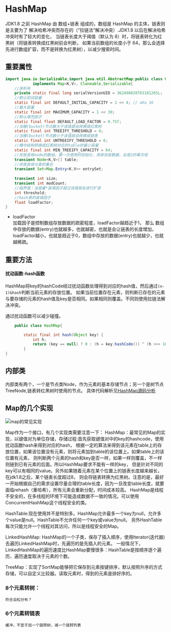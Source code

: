 # HashMap
JDK1.8 之前 HashMap 由 数组+链表 组成的，数组是 HashMap 的主体，链表则是主要为了
解决哈希冲突而存在的（“拉链法”解决冲突）.JDK1.8 以后在解决哈希冲突时有了较大的变化，
当链表长度大于阈值（默认为 8）时，将链表转化为红黑树（将链表转换成红黑树前会判断，
如果当前数组的长度小于 64，那么会选择先进行数组扩容，而不是转换为红黑树），以减少搜索时间。

## 重要属性

```java
import java.io.Serializable;import java.util.AbstractMap;public class HashMap<K,V> extends AbstractMap
            implements Map<K,V>, Cloneable,Serializable{
    //序列号
    private static final long serialVersionUID = 362498820763181265L;
    //默认初试容量
    static final int DEFAULT_INITIAL_CAPACITY = 1 << 4; // aka 16
    //最大容量
    static final int MAXIMUM_CAPACITY = 1 << 30;
    //默认填充因子
    static final float DEFAULT_LOAD_FACTOR = 0.75f;
    //当桶(bucket)节点数大于该值就会转换成红黑树
    static final int TREEIFY_THRESHOLD = 8;
    //当桶(bucket)节点数小于该值就会转换成链表
    static final int UNTREEIFY_THRESHOLD = 6;
    //桶中结构转换成红黑树对应的table的最小容量
    static final int MIN_TREEIFY_CAPACITY = 64;
    //存放具体node的数组，第一次使用时初始化，用来存放数据，总是2的幂次倍
    transient Node<K,V>[] table; 
    //存放具体元素的集合
    transient Set<Map.Entry<K,V>> entrySet;
    
    transient int size;
    transient int modCount;
    //临界值：当容量*装填因子超过该值就会进行扩容
    int threshold;
    //hash表的装填因子
    float loadFactor;
}
```

- loadFactor   
加载因子是控制数组存放数据的疏密程度，loadFactor越趋近于1， 
那么 数组中存放的数据(entry)也就越多，也就越密，也就是会让链表的长度增加，
loadFactor越小，也就是趋近于0，数组中存放的数据(entry)也就越少，也就越稀疏。

## 重要方法
#### 扰动函数-hash函数 
HashMap将key的hashCode经过扰动函数处理得到对应的hash值，然后通过```(n-1)&hash```判断当前元素的存放位置。
 如果当前位置存在元素，则判断已存在的元素与要存储的元素的hash值及key是否相同。如果相同则覆盖。不同则使用拉链法解决冲突。
   
通过扰动函数可以减少碰撞。
```java
    public class HashMap{

        static final int hash(Object key) {
            int h;
            return (key == null) ? 0 : (h = key.hashCode()) ^ (h >>> 16);
        }
}
```


## 内部类
内部类有两个，一个是节点类Node，作为元素的基本存储节点；另一个是树节点TreeNode,链表转红黑树时使用的节点。
具体代码解析见[HashMap源码分析](https://github.com/chenzifeng1/JavaLearning/blob/master/src/container/HashMap/MyHashMap.java)

## Map的几个实现
![map的常见实现](../../../picture/map的几个实现.PNG)

Map作为一个接口，有几个实现类需要注意一下：
HashMap：最常见的Map的实现，以键值对为单位存储，存储过程:首先获取键值对中的key的hashcode，使用扰动函数hash来得到对应的hash，
根据一定的算法来得到该元素在table上的存放位置，如果该位置没有元素，则将元素加到table的该位置上。如果table上的该位置有元素，
则判断两个元素的hash和key是否一样，如果一样则覆盖，不一样则链到已有元素的后面。所以HashMap要求不能有一样的key，
但是针对不同的key可以有相同的value。另外如果随着元素在某个位置上的链表长度越来越长，在jdk1.8之后，某个链表长度超过8，
则会将链表转换为红黑树。注意的是，最好一开始根据自己的需求设置尽量合理的table长度，因为一旦改变table长度，就要面临rehash（重哈希），所有元素会重新分配，时间成本较高。
HashMap是线程不安全的，在多线程的环境下可能造成数据不一致的情况。可以使用ConcurrentHashMap这个线程安全的类。  

HashTable:现在使用并不是特别多。HashMap允许最多一个key为null，允许多个value是null。HashTable不允许任何一个key或value为null。
另外HashTable每次只能允许一个线程对其访问，所以是线程安全的Map。  

LinkedHashMap: HashMap的一个子类，保存了插入顺序，使用Iterator(迭代器)去遍历LinkedHashMap时，先遍历的是先插入的元素。
一般情况下，LinkedHashMap的遍历速度比HashMap要慢很多：HashTable是按顺序逐个遍历，遍历速度取决于元素的个数。

TreeMap：实现了SortMap能够把它保存到元素按键排序，默认按照升序的方式存储，可以自定义比较器。读取元素时，得到的元素是排好序的。

### 8个元素转树：
    符合泊松分布？
### 6个元素转链表
    缓冲，不至于加一个就转树，减一个就转列表    